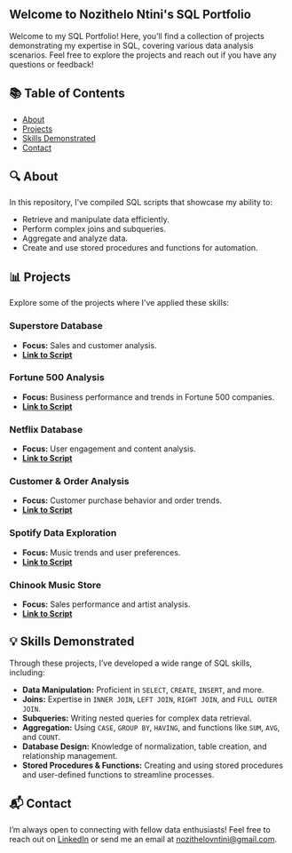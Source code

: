 
## Welcome to Nozithelo Ntini's SQL Portfolio 

Welcome to my SQL Portfolio! Here, you’ll find a collection of projects demonstrating my expertise in SQL, covering various data analysis scenarios. Feel free to explore the projects and reach out if you have any questions or feedback!

## 📚 Table of Contents
- [About](#about)
- [Projects](#projects)
- [Skills Demonstrated](#skills-demonstrated)
- [Contact](#contact)

## 🔍 About
In this repository, I've compiled SQL scripts that showcase my ability to:
- Retrieve and manipulate data efficiently.
- Perform complex joins and subqueries.
- Aggregate and analyze data.
- Create and use stored procedures and functions for automation.

## 📊 Projects
Explore some of the projects where I've applied these skills:

### Superstore Database
- **Focus:** Sales and customer analysis.
- **[Link to Script](https://github.com/NozitheloNtini/SQL/blob/main/Superstore%20Database)**

### Fortune 500 Analysis
- **Focus:** Business performance and trends in Fortune 500 companies.
- **[Link to Script](https://github.com/NozitheloNtini/SQL/blob/main/Fortune%20500%20Analysis)**

### Netflix Database
- **Focus:** User engagement and content analysis.
- **[Link to Script](https://github.com/NozitheloNtini/SQL/blob/main/Netflix%20Database)**

### Customer & Order Analysis
- **Focus:** Customer purchase behavior and order trends.
- **[Link to Script](https://github.com/NozitheloNtini/SQL/blob/main/Customer%20%26%20Order%20Analytics)**

### Spotify Data Exploration
- **Focus:** Music trends and user preferences.
- **[Link to Script](https://github.com/NozitheloNtini/SQL/blob/main/Spotify)**

### Chinook Music Store
- **Focus:** Sales performance and artist analysis.
- **[Link to Script](https://github.com/NozitheloNtini/SQL/blob/main/Chinook%20Analysis)**

## 💡 Skills Demonstrated
Through these projects, I’ve developed a wide range of SQL skills, including:
- **Data Manipulation:** Proficient in `SELECT`, `CREATE`, `INSERT`, and more.
- **Joins:** Expertise in `INNER JOIN`, `LEFT JOIN`, `RIGHT JOIN`, and `FULL OUTER JOIN`.
- **Subqueries:** Writing nested queries for complex data retrieval.
- **Aggregation:** Using `CASE`, `GROUP BY`, `HAVING`, and functions like `SUM`, `AVG`, and `COUNT`.
- **Database Design:** Knowledge of normalization, table creation, and relationship management.
- **Stored Procedures & Functions:** Creating and using stored procedures and user-defined functions to streamline processes.

## 📬 Contact
I’m always open to connecting with fellow data enthusiasts! Feel free to reach out on [LinkedIn](https://www.linkedin.com/in/nozithelontini/) or send me an email at [nozithelovntini@gmail.com](mailto:nozithelovntini@gmail.com).

